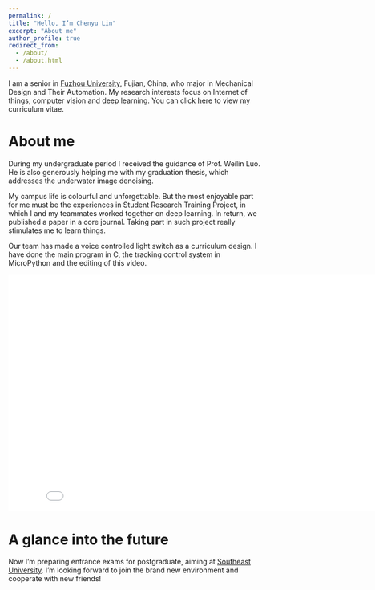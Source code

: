 ```yaml
---
permalink: /
title: "Hello, I’m Chenyu Lin"
excerpt: "About me"
author_profile: true
redirect_from: 
  - /about/
  - /about.html
---
```


I am a senior in [Fuzhou University](https://www.fzu.edu.cn/), Fujian, China, who major in Mechanical Design and Their Automation. My research interests focus on Internet of things, computer vision and deep learning. You can click [here](https://zhuoyu-998.github.io/Chenyu-Lin.github.io//cv/) to view my curriculum vitae.

About me
======
During my undergraduate period I received the guidance of Prof. Weilin Luo. He is also generously helping me with my graduation thesis, which addresses the underwater image denoising.

My campus life is colourful and unforgettable. But the most enjoyable part for me must be the experiences in Student Research Training Project, in which I and my teammates worked together on deep learning. In return, we published a paper in a core journal. Taking part in such project really stimulates me to learn things.

Our team has made a voice controlled light switch as a curriculum design. I have done the main program in C, the tracking control system in MicroPython and the editing of this video.

<iframe src="//player.bilibili.com/player.html?aid=611169530&bvid=BV1g84y1w7uU&cid=1058631345&page=1&high_quality=1" width="840" height="472.5" scrolling="no" border="0" frameborder="no" framespacing="0" allowfullscreen="true"> </iframe>


A glance into the future
=====
Now I’m preparing entrance exams for postgraduate, aiming at [Southeast University](https://www.seu.edu.cn/). I’m looking forward to join the brand new environment and cooperate with new friends!


